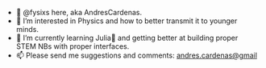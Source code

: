 - 👋 @fysixs here, aka AndresCardenas. 
- 👀 I’m interested in Physics and how to better transmit it to younger minds.
- 🌱 I’m currently learning Julia💞️ and getting better at building proper STEM NBs with proper interfaces.
- 📫 Please send me suggestions and comments: [andres.cardenas@gmail](mailto:andres.cardenas@gmail.com)

<!---
fysixs/fysixs is a ✨ special ✨ repository because its `README.md` (this file) appears on your GitHub profile.
You can click the Preview link to take a look at your changes.
--->
